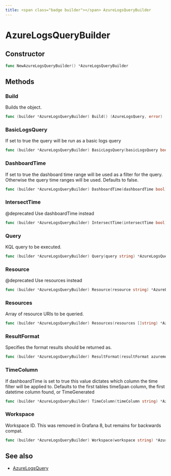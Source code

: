 ```yaml
---
title: <span class="badge builder"></span> AzureLogsQueryBuilder
---
```

# <span class="badge builder"></span> AzureLogsQueryBuilder

## Constructor

```go
func NewAzureLogsQueryBuilder() *AzureLogsQueryBuilder
```
## Methods

### <span class="badge object-method"></span> Build

Builds the object.

```go
func (builder *AzureLogsQueryBuilder) Build() (AzureLogsQuery, error)
```

### <span class="badge object-method"></span> BasicLogsQuery

If set to true the query will be run as a basic logs query

```go
func (builder *AzureLogsQueryBuilder) BasicLogsQuery(basicLogsQuery bool) *AzureLogsQueryBuilder
```

### <span class="badge object-method"></span> DashboardTime

If set to true the dashboard time range will be used as a filter for the query. Otherwise the query time ranges will be used. Defaults to false.

```go
func (builder *AzureLogsQueryBuilder) DashboardTime(dashboardTime bool) *AzureLogsQueryBuilder
```

### <span class="badge object-method"></span> IntersectTime

@deprecated Use dashboardTime instead

```go
func (builder *AzureLogsQueryBuilder) IntersectTime(intersectTime bool) *AzureLogsQueryBuilder
```

### <span class="badge object-method"></span> Query

KQL query to be executed.

```go
func (builder *AzureLogsQueryBuilder) Query(query string) *AzureLogsQueryBuilder
```

### <span class="badge object-method"></span> Resource

@deprecated Use resources instead

```go
func (builder *AzureLogsQueryBuilder) Resource(resource string) *AzureLogsQueryBuilder
```

### <span class="badge object-method"></span> Resources

Array of resource URIs to be queried.

```go
func (builder *AzureLogsQueryBuilder) Resources(resources []string) *AzureLogsQueryBuilder
```

### <span class="badge object-method"></span> ResultFormat

Specifies the format results should be returned as.

```go
func (builder *AzureLogsQueryBuilder) ResultFormat(resultFormat azuremonitor.ResultFormat) *AzureLogsQueryBuilder
```

### <span class="badge object-method"></span> TimeColumn

If dashboardTime is set to true this value dictates which column the time filter will be applied to. Defaults to the first tables timeSpan column, the first datetime column found, or TimeGenerated

```go
func (builder *AzureLogsQueryBuilder) TimeColumn(timeColumn string) *AzureLogsQueryBuilder
```

### <span class="badge object-method"></span> Workspace

Workspace ID. This was removed in Grafana 8, but remains for backwards compat.

```go
func (builder *AzureLogsQueryBuilder) Workspace(workspace string) *AzureLogsQueryBuilder
```

## See also

 * <span class="badge object-type-struct"></span> [AzureLogsQuery](./object-AzureLogsQuery.md)
